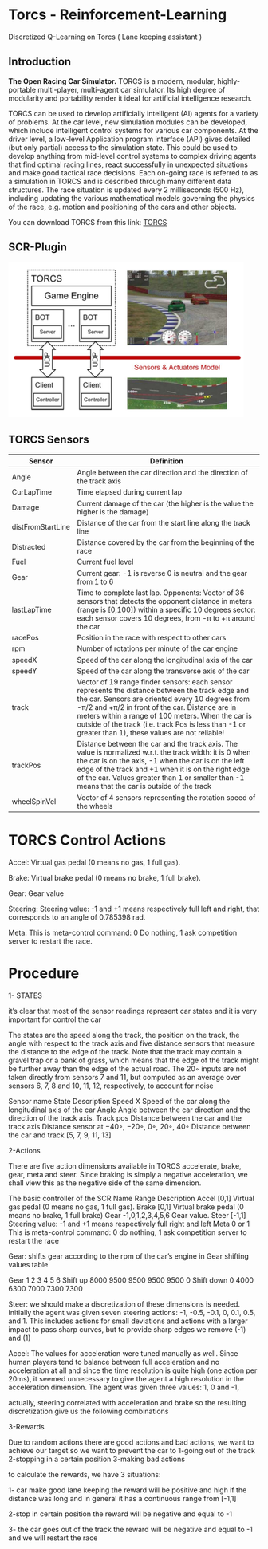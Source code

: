# Torcs - Reinforcement-Learning
Discretized Q-Learning on Torcs ( Lane keeping assistant )

## Introduction
**The Open Racing Car Simulator.** TORCS is a modern, modular, highly-portable multi-player, multi-agent car simulator. Its high degree of modularity and portability render it ideal for artificial intelligence research.
 
TORCS can be used to develop artificially intelligent (AI) agents for a variety of problems. At the car level, new simulation modules can be developed, which include intelligent control systems for various car components. At the driver level, a low-level Application program interface (API) gives detailed (but only partial) access to the simulation state. This could be used to develop anything from mid-level control systems to complex driving agents that find optimal racing lines, react successfully in unexpected situations and make good tactical race decisions.
Each on-going race is referred to as a simulation in TORCS and is described through many different data structures. The race situation is updated every 2 milliseconds (500 Hz), including updating the various mathematical models governing the physics of the race, e.g. motion and positioning of the cars and other objects.

You can download TORCS from this link:
[TORCS](http://torcs.sourceforge.net/index.php?name=Sections&op=viewarticle&artid=3)

## SCR-Plugin


![alt text](https://github.com/A-Raafat/Torcs---Reinforcement-Learning/blob/master/Pic.png)

## TORCS Sensors 
| Sensor | Definition |
| ------ | ---------- |
| Angle |  Angle between the car direction and the direction of the track axis |
| CurLapTime | Time elapsed during current lap |
| Damage | Current damage of the car (the higher is the value the higher is the damage) |
| distFromStartLine | Distance of the car from the start line along the track line |
| Distracted | Distance covered by the car from the beginning of the race |
| Fuel | Current fuel level |
| Gear | Current gear: -1 is reverse 0 is neutral and the gear from 1 to 6 |
| lastLapTime |  Time to complete last lap. Opponents: Vector of 36 sensors that detects the opponent distance in meters (range is [0,100]) within a specific 10 degrees sector: each sensor covers 10 degrees, from  -π to +π  around the car |
| racePos | Position in the race with respect to other cars |
| rpm | Number of rotations per minute of the car engine |
| speedX | Speed of the car along the longitudinal axis of the car |
| speedY | Speed of the car along the transverse axis of the car |
| track | Vector of 19 range finder sensors: each sensor represents the distance between the track edge and the car. Sensors are oriented every 10 degrees from -π/2 and +π/2 in front of the car. Distance are in meters within a range of 100 meters. When the car is outside of the track (i.e. track Pos is less than -1 or greater than 1), these values are not reliable! |
| trackPos | Distance between the car and the track axis. The value is normalized w.r.t. the track width: it is 0 when the car is on the axis, -1 when the car is on the left edge of the track and +1 when it is on the right edge of the car. Values greater than 1 or smaller than -1 means that the car is outside of the track |
| wheelSpinVel |  Vector of 4 sensors representing the rotation speed of the wheels |

# TORCS Control Actions
Accel: Virtual gas pedal (0 means no gas, 1 full gas).

Brake: Virtual brake pedal (0 means no brake, 1 full brake).

Gear: Gear value

Steering: Steering value: -1 and +1 means respectively full left and right, that corresponds to an angle of 0.785398 rad.

Meta: This is meta-control command: 0 Do nothing, 1 ask competition server to restart the race.


# Procedure

1- STATES

it’s clear that most of the sensor readings represent car states and it is very important for control the car

The states are the speed along the track, the position on the track, the angle with respect to the track axis and five distance sensors that measure the distance to the edge of the track. Note that the track may contain a gravel trap or a bank of grass, which means that the edge of the track might be further away than the edge of the actual road. The 20◦ inputs are not taken directly from sensors 7 and 11, but computed as an average over sensors 6, 7, 8 and 10, 11, 12, respectively, to account for noise






Sensor name	State Description
Speed X	Speed of the car along the longitudinal axis of the car
Angle	Angle between the car direction and the direction of the track axis.
Track pos	Distance between the car and the track axis
Distance sensor at −40◦, −20◦, 0◦, 20◦, 40◦	Distance between the car and track [5, 7, 9, 11, 13]



2-Actions

There are five action dimensions available in TORCS accelerate, brake, gear, meta and steer. Since braking is simply a negative acceleration, we shall view this as the negative side of the same dimension.

The basic controller of the SCR
Name	Range	Description
Accel	[0,1]	Virtual gas pedal (0 means no gas, 1 full gas).
Brake	[0,1]	Virtual brake pedal (0 means no brake, 1 full brake)
Gear	-1,0,1,2,3,4,5,6	Gear value.
Steer	[-1,1]	Steering value: -1 and +1 means respectively full right and left
Meta	0 or 1	This is meta-control command: 0 do nothing, 1 ask competition server to restart the race





Gear:
shifts gear according to the rpm of the car’s engine in Gear shifting values table

Gear	         1	         2   	          3	         4	         5	        6
Shift up	8000	 9500	9500	9500	9500	0
Shift down	0	4000	6300	7000	7300	7300

Steer:
 we should make a discretization of these dimensions is needed. Initially the agent was given seven steering actions: -1, -0.5, -0.1, 0, 0.1, 0.5, and 1. This includes actions for small deviations and actions with a larger impact to pass sharp curves, but to provide sharp edges we remove (-1) and (1)

Accel:
The values for acceleration were tuned manually as well. Since human players tend to balance between full acceleration and no acceleration at all and since the time resolution is quite high (one action per 20ms), it seemed unnecessary to give the agent a high resolution in the acceleration dimension. The agent was given three values: 1, 0 and -1,

actually, steering correlated with acceleration and brake so the resulting discretization give us the following combinations

3-Rewards

Due to random actions there are good actions and bad actions, we want to achieve our target so we want to prevent the car to
1-going out of the track
2-stopping in a certain position
3-making bad actions

to calculate the rewards, we have 3 situations:

1- car make good lane keeping
the reward will be positive and high if the distance was long and in general it has a continuous range from [-1,1]

2-stop in certain position
the reward will be negative and equal to -1

3- the car goes out of the track
the reward will be negative and equal to -1 and we will restart the race
